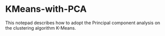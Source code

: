 # KMeans-with-PCA
This notepad describes how to adopt the Principal component analysis on the clustering algorithm K-Means. 
